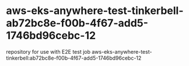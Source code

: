 # aws-eks-anywhere-test-tinkerbell-ab72bc8e-f00b-4f67-add5-1746bd96cebc-12
repository for use with E2E test job aws-eks-anywhere-test-tinkerbell:ab72bc8e-f00b-4f67-add5-1746bd96cebc-12
